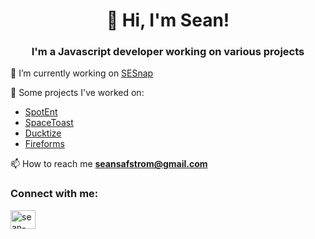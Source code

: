 <h1 align="center">👋 Hi, I'm Sean!</h1>
<h3 align="center">I'm a Javascript developer working on various projects</h3>


🔭 I’m currently working on [SESnap](https://sesnap.com/)

🔧 Some projects I've worked on:
  - [SpotEnt](https://spotent.co/)
  - [SpaceToast](https://spacetoast.co/)
  - [Ducktize](https://ducktize.com/) 
  - [Fireforms](https://fireforms.io/)

📫 How to reach me **seansafstrom@gmail.com**

<h3 align="left">Connect with me:</h3>
<p align="left">
<a href="https://linkedin.com/in/sean-säfström" target="blank"><img align="center" src="https://raw.githubusercontent.com/rahuldkjain/github-profile-readme-generator/master/src/images/icons/Social/linked-in-alt.svg" alt="sean-säfström" height="30" width="40" /></a>
</p>
